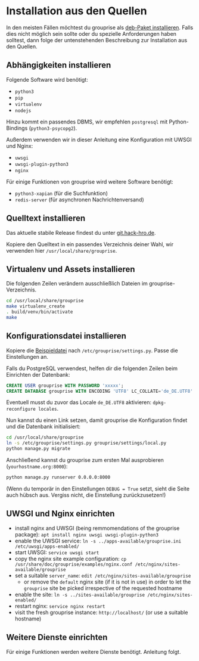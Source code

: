 # Installation aus den Quellen

In den meisten Fällen möchtest du grouprise als [deb-Paket installieren](./deb.md).
Falls dies nicht möglich sein sollte oder du spezielle Anforderungen haben solltest, dann folge der untenstehenden Beschreibung zur Installation aus den Quellen.


## Abhängigkeiten installieren

Folgende Software wird benötigt:

* `python3`
* `pip`
* `virtualenv`
* `nodejs`

Hinzu kommt ein passendes DBMS, wir empfehlen `postgresql` mit Python-Bindings (`python3-psycopg2`).

Außerdem verwenden wir in dieser Anleitung eine Konfiguration mit UWSGI und Nginx:

* `uwsgi`
* `uwsgi-plugin-python3`
* `nginx`

Für einige Funktionen von grouprise wird weitere Software benötigt:

* `python3-xapian` (für die Suchfunktion)
* `redis-server` (für asynchronen Nachrichtenversand)


## Quelltext installieren

Das aktuelle stabile Release findest du unter [git.hack-hro.de](https://git.hack-hro.de/stadtgestalten/stadtgestalten/tags).

Kopiere den Quelltext in ein passendes Verzeichnis deiner Wahl, wir verwenden hier `/usr/local/share/grouprise`.


## Virtualenv und Assets installieren

Die folgenden Zeilen verändern ausschließlich Dateien im grouprise-Verzeichnis.

```bash
cd /usr/local/share/grouprise
make virtualenv_create
. build/venv/bin/activate
make
```


## Konfigurationsdatei installieren

Kopiere die [Beispieldatei](https://git.hack-hro.de/stadtgestalten/stadtgestalten/tree/master/grouprise/settings.py.production) nach `/etc/grouprise/settings.py`. Passe die Einstellungen an.

Falls du PostgreSQL verwendest, helfen dir die folgenden Zeilen beim Einrichten der Datenbank:

```sql
CREATE USER grouprise WITH PASSWORD 'xxxxx';
CREATE DATABASE grouprise WITH ENCODING 'UTF8' LC_COLLATE='de_DE.UTF8' LC_CTYPE='de_DE.UTF8' TEMPLATE=template0 OWNER grouprise;
```

Eventuell musst du zuvor das Locale `de_DE.UTF8` aktivieren: `dpkg-reconfigure locales`.

Nun kannst du einen Link setzen, damit grouprise die Konfiguration findet und die Datenbank initialisiert:

```bash
cd /usr/local/share/grouprise
ln -s /etc/grouprise/settings.py grouprise/settings/local.py
python manage.py migrate
```

Anschließend kannst du grouprise zum ersten Mal ausprobieren (`yourhostname.org:8000`):

```bash
python manage.py runserver 0.0.0.0:8000
```

(Wenn du temporär in den Einstellungen `DEBUG = True` setzt, sieht die Seite auch hübsch aus. Vergiss nicht, die Einstellung zurückzusetzen!)


## UWSGI und Nginx einrichten

* install nginx and UWSGI (being remmomendations of the grouprise package): `apt install nginx uwsgi uwsgi-plugin-python3`
* enable the UWSGI service: `ln -s ../apps-available/grouprise.ini /etc/uwsgi/apps-enabled/`
* start UWSGI: `service uwsgi start`
* copy the nginx site example configuration: `cp /usr/share/doc/grouprise/examples/nginx.conf /etc/nginx/sites-available/grouprise`
* set a suitable `server_name`: `edit /etc/nginx/sites-available/grouprise`
    * or remove the `default` nginx site (if it is not in use) in order to let the `grouprise` site be picked irrespective of the requested hostname
* enable the site: `ln -s ../sites-available/grouprise /etc/nginx/sites-enabled/`
* restart nginx: `service nginx restart`
* visit the fresh grouprise instance: `http://localhost/` (or use a suitable hostname)


## Weitere Dienste einrichten

Für einige Funktionen werden weitere Dienste benötigt. Anleitung folgt.
